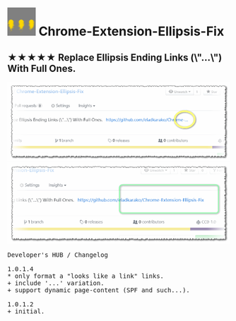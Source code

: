 <h1><img src="resources/icon.png" height="64" width="64"/> Chrome-Extension-Ellipsis-Fix</h1>

<h2>★★★★★ Replace Ellipsis Ending Links (\"…\") With Full Ones.</h2>

<img alt="" src="resources/screenshot_1.png"/>

<img alt="" src="resources/screenshot_2.png"/>

<pre>
Developer's HUB / Changelog

1.0.1.4
* only format a "looks like a link" links.
+ include '...' variation.
+ support dynamic page-content (SPF and such...).

1.0.1.2
+ initial.

</pre>

<!-- <a href="https://paypal.me/e1adkarak0"><img src="https://www.paypalobjects.com/webstatic/mktg/Logo/pp-logo-100px.png" alt="PayPal Donation"></a> -->